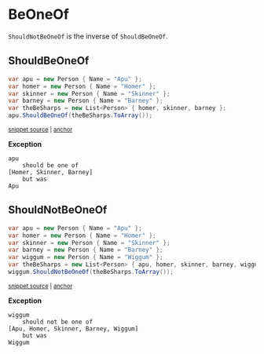# BeOneOf

`ShouldNotBeOneOf` is the inverse of `ShouldBeOneOf`.


## ShouldBeOneOf

<!-- snippet: ShouldBeOneOfExamples.ShouldBeOneOf.codeSample.approved.cs -->
<a id='snippet-ShouldBeOneOfExamples.ShouldBeOneOf.codeSample.approved.cs'></a>
```cs
var apu = new Person { Name = "Apu" };
var homer = new Person { Name = "Homer" };
var skinner = new Person { Name = "Skinner" };
var barney = new Person { Name = "Barney" };
var theBeSharps = new List<Person> { homer, skinner, barney };
apu.ShouldBeOneOf(theBeSharps.ToArray());
```
<sup><a href='/src/DocumentationExamples/CodeExamples/ShouldBeOneOfExamples.ShouldBeOneOf.codeSample.approved.cs#L1-L6' title='File snippet `ShouldBeOneOfExamples.ShouldBeOneOf.codeSample.approved.cs` was extracted from'>snippet source</a> | <a href='#snippet-ShouldBeOneOfExamples.ShouldBeOneOf.codeSample.approved.cs' title='Navigate to start of snippet `ShouldBeOneOfExamples.ShouldBeOneOf.codeSample.approved.cs`'>anchor</a></sup>
<!-- endSnippet -->

**Exception**

<!-- include: ShouldBeOneOfExamples.ShouldBeOneOf.exceptionText.approved.txt -->
```
apu
    should be one of
[Homer, Skinner, Barney]
    but was
Apu
```
<!-- endInclude -->


## ShouldNotBeOneOf

<!-- snippet: ShouldBeOneOfExamples.ShouldNotBeOneOf.codeSample.approved.cs -->
<a id='snippet-ShouldBeOneOfExamples.ShouldNotBeOneOf.codeSample.approved.cs'></a>
```cs
var apu = new Person { Name = "Apu" };
var homer = new Person { Name = "Homer" };
var skinner = new Person { Name = "Skinner" };
var barney = new Person { Name = "Barney" };
var wiggum = new Person { Name = "Wiggum" };
var theBeSharps = new List<Person> { apu, homer, skinner, barney, wiggum };
wiggum.ShouldNotBeOneOf(theBeSharps.ToArray());
```
<sup><a href='/src/DocumentationExamples/CodeExamples/ShouldBeOneOfExamples.ShouldNotBeOneOf.codeSample.approved.cs#L1-L7' title='File snippet `ShouldBeOneOfExamples.ShouldNotBeOneOf.codeSample.approved.cs` was extracted from'>snippet source</a> | <a href='#snippet-ShouldBeOneOfExamples.ShouldNotBeOneOf.codeSample.approved.cs' title='Navigate to start of snippet `ShouldBeOneOfExamples.ShouldNotBeOneOf.codeSample.approved.cs`'>anchor</a></sup>
<!-- endSnippet -->

**Exception**

<!-- include: ShouldBeOneOfExamples.ShouldNotBeOneOf.exceptionText.approved.txt -->
```
wiggum
    should not be one of
[Apu, Homer, Skinner, Barney, Wiggum]
    but was
Wiggum
```
<!-- endInclude -->
